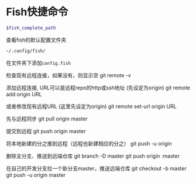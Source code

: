 # Fish快捷命令


<!--more-->
```bash
$fish_complete_path
```
查看fish的默认配置文件夹
```bash
~/.config/fish/
```
在文件夹下添加`config.fish`

检查现有远程连接，如果没有，则显示空
git remote -v

添加远程连接, URL可以是远程repo的http或ssh地址 (先设定为origin)
git remote add origin URL

或者修改现有远程URL (这里先设定为origin)
git remote set-url origin URL

先与远程同步
git pull origin master

提交到远程
git push origin master

将本地新建的分之推到远程（远程也新建相应的分之）
git push -u origin <branch>

删除主分支、推送到远端仓库
git branch -D master
git push origin :master

在自己的开发分支拉一个新分支master，推送远端仓库
git checkout -b master
git push -u origin master
